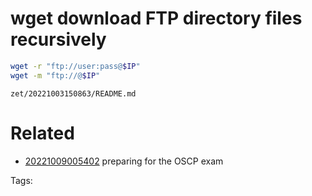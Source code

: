 # wget download FTP directory files recursively
```bash
wget -r "ftp://user:pass@$IP"
wget -m "ftp://@$IP"
```

` zet/20221003150863/README.md `

# Related

- [20221009005402](/zet/20221009005402/README.md) preparing for the OSCP exam

Tags:

    
